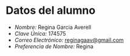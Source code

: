 # Datos del alumno
- *Nombre:* Regina Garcia Averell
- *Clave Única:*  174575
- *Correo Electrónico:* reginagaav@gmail.com
- *Preferencia de Nombre:* Regina
